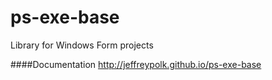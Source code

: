 # ps-exe-base
Library for Windows Form projects

####Documentation
http://jeffreypolk.github.io/ps-exe-base
